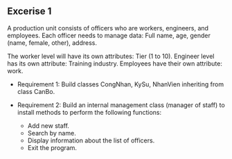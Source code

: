 ## Excerise 1
A production unit consists of officers who are workers, engineers, and employees. Each officer needs to manage data: Full name, age, gender (name, female, other), address.

The worker level will have its own attributes: Tier (1 to 10).
Engineer level has its own attribute: Training industry.
Employees have their own attribute: work.

- Requirement 1: Build classes CongNhan, KySu, NhanVien inheriting from class CanBo.

- Requirement 2: Build an internal management class (manager of staff) to install methods to perform the following functions:

  - Add new staff.
  - Search by name.
  - Display information about the list of officers.
  - Exit the program.
